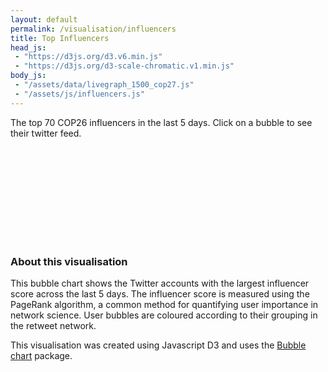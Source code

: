 ```yaml
---
layout: default
permalink: /visualisation/influencers
title: Top Influencers
head_js:
 - "https://d3js.org/d3.v6.min.js"
 - "https://d3js.org/d3-scale-chromatic.v1.min.js"
body_js:
 - "/assets/data/livegraph_1500_cop27.js"
 - "/assets/js/influencers.js"
---
```


<p class="text-center"> The top 70 COP26 influencers in the last 5 days. Click on a bubble to see their twitter feed.</p>

<svg></svg>

### About this visualisation

This bubble chart shows the Twitter accounts with the largest influencer score across the last 5 days. The influencer score is measured using the PageRank algorithm, a common method for quantifying user importance in network science. User bubbles are coloured according to their grouping in the retweet network.

This visualisation was created using Javascript D3 and uses the <a href="https://observablehq.com/@d3/bubble-chart?collection=@d3/charts" target="_blank">Bubble chart</a> package.
